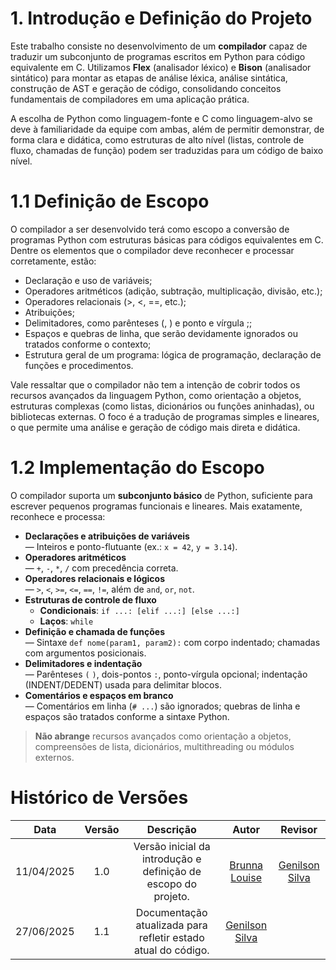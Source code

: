 # 1. Introdução e Definição do Projeto

Este trabalho consiste no desenvolvimento de um **compilador** capaz de traduzir um subconjunto de programas escritos em Python para código equivalente em C. Utilizamos **Flex** (analisador léxico) e **Bison** (analisador sintático) para montar as etapas de análise léxica, análise sintática, construção de AST e geração de código, consolidando conceitos fundamentais de compiladores em uma aplicação prática.

A escolha de Python como linguagem-fonte e C como linguagem-alvo se deve à familiaridade da equipe com ambas, além de permitir demonstrar, de forma clara e didática, como estruturas de alto nível (listas, controle de fluxo, chamadas de função) podem ser traduzidas para um código de baixo nível.

# 1.1 Definição de Escopo

O compilador a ser desenvolvido terá como escopo a conversão de programas Python com estruturas básicas para códigos equivalentes em C. Dentre os elementos que o compilador deve reconhecer e processar corretamente, estão:

- Declaração e uso de variáveis;
- Operadores aritméticos (adição, subtração, multiplicação, divisão, etc.);
- Operadores relacionais (>, <, ==, etc.);
- Atribuições;
- Delimitadores, como parênteses (, ) e ponto e vírgula ;;
- Espaços e quebras de linha, que serão devidamente ignorados ou tratados conforme o contexto;
- Estrutura geral de um programa: lógica de programação, declaração de funções e procedimentos.

Vale ressaltar que o compilador não tem a intenção de cobrir todos os recursos avançados da linguagem Python, como orientação a objetos, estruturas complexas (como listas, dicionários ou funções aninhadas), ou bibliotecas externas. O foco é a tradução de programas simples e lineares, o que permite uma análise e geração de código mais direta e didática.

# 1.2 Implementação do Escopo

O compilador suporta um **subconjunto básico** de Python, suficiente para escrever pequenos programas funcionais e lineares. Mais exatamente, reconhece e processa:

- **Declarações e atribuições de variáveis**  
  — Inteiros e ponto-flutuante (ex.: `x = 42`, `y = 3.14`).  
- **Operadores aritméticos**  
  — `+`, `-`, `*`, `/` com precedência correta.  
- **Operadores relacionais e lógicos**  
  — `>`, `<`, `>=`, `<=`, `==`, `!=`, além de `and`, `or`, `not`.  
- **Estruturas de controle de fluxo**  
  - **Condicionais**: `if ...: [elif ...:] [else ...:]`  
  - **Laços**: `while`  
- **Definição e chamada de funções**  
  — Sintaxe `def nome(param1, param2):` com corpo indentado; chamadas com argumentos posicionais.  
- **Delimitadores e indentação**  
  — Parênteses `(` `)`, dois-pontos `:`, ponto-vírgula opcional; indentação (INDENT/DEDENT) usada para delimitar blocos.  
- **Comentários e espaços em branco**  
  — Comentários em linha (`# ...`) são ignorados; quebras de linha e espaços são tratados conforme a sintaxe Python.

> **Não abrange** recursos avançados como orientação a objetos, compreensões de lista, dicionários, multithreading ou módulos externos.  

# Histórico de Versões

|**Data** | **Versão** | **Descrição** | **Autor** | **Revisor** |
|:---: | :---: | :---: | :---: | :---: |
| 11/04/2025 | 1.0 | Versão inicial da introdução e definição de escopo do projeto. | [Brunna Louise](https://github.com/brunna-martins) | [Genilson Silva](https://github.com/GenilsonJrs) |
| 27/06/2025 | 1.1 | Documentação atualizada para refletir estado atual do código. | [Genilson Silva](https://github.com/GenilsonJrs)  | |
